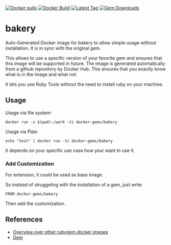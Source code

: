 [![Docker pulls](https://img.shields.io/docker/pulls/rubygem/bakery.svg)](https://hub.docker.com/r/rubygem/bakery/)
[![Docker Build](https://img.shields.io/docker/automated/rubygem/bakery.svg)](https://hub.docker.com/r/rubygem/bakery/)
[![Latest Tag](https://img.shields.io/github/tag/docker-rubygem/bakery.svg)](https://hub.docker.com/r/rubygem/bakery/)
[![Gem Downloads](https://img.shields.io/gem/dt/bakery.svg)](https://rubygems.org/gems/bakery/)
# bakery

Auto-Generated Docker image for bakery to allow simple usage without installation.
It is in sync with the original gem.

This allows to use a specific version of your favorite gem and ensures that this image will be supported in future.
The image is generated automatically from a github repository by Docker Hub.
This ensures that you exactly know what is in the image and what not.

It lets you use Ruby Tools without the need to install ruby on your machine.

## Usage

Usage via file system:

`docker run -v $(pwd):/work -ti docker-gems/bakery`

Usage via Pipe:

`echo "test" | docker run -ti docker-gems/bakery`

It depends on your specific use case how your want to use it.

### Add Customization

For extension, it could be used as base image.

So instead of struggeling with the installation of a gem, just write

`FROM docker-gems/bakery`

Then add the customization.

## References

 - [Overview over other rubygem docker images](https://github.com/thinkbot/docker-rubygem)
 - [Gem](https://rubygems.org/gems/bakery/)
